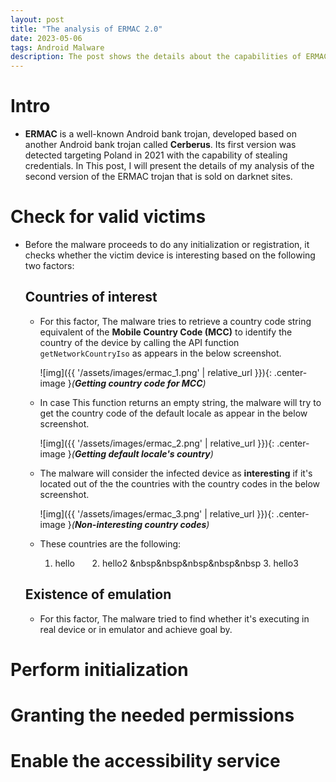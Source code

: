 ```yaml
---
layout: post
title: "The analysis of ERMAC 2.0"
date: 2023-05-06
tags: Android Malware
description: The post shows the details about the capabilities of ERMAC android bank trojan version 2.0
---
```


# Intro
- **ERMAC** is a well-known Android bank trojan, developed based on another Android bank trojan called **Cerberus**. Its first version was detected targeting Poland in 2021 with the capability of stealing credentials. In This post, I will present the details of my analysis of the second version of the ERMAC trojan that is sold on darknet sites.   

# Check for valid victims
- Before the malware proceeds to do any initialization or registration, it checks whether the victim device is interesting based on the following two factors: 
 
  ## Countries of interest 
  - For this factor, The malware tries to retrieve a country code string equivalent of the **Mobile Country Code (MCC)** to identify the country of the device by calling the API function `getNetworkCountryIso` as appears in the below screenshot. 
  
    ![img]({{ '/assets/images/ermac_1.png' | relative_url }}){: .center-image }*(**Getting country code for MCC**)*
  
  - In case This function returns an empty string, the malware will try to get the country code of the default locale as appear in the below screenshot.
     
     ![img]({{ '/assets/images/ermac_2.png' | relative_url }}){: .center-image }*(**Getting default locale's country**)*
     
  - The malware will consider the infected device as **interesting** if it's located out of the the countries with the country codes in the below screenshot.
     
     ![img]({{ '/assets/images/ermac_3.png' | relative_url }}){: .center-image }*(**Non-interesting country codes**)*
  
  - These countries are the following: 
     1. hello &nbsp;&nbsp;&nbsp;&nbsp;&nbsp; 2. hello2 &nbsp&nbsp&nbsp&nbsp&nbsp 3. hello3

   
  ## Existence of emulation
  - For this factor, The malware tried to find whether it's executing in real device or in emulator and achieve goal by.


# Perform initialization

# Granting the needed permissions

# Enable the accessibility service

 
